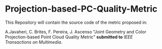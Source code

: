# Projection-based-PC-Quality-Metric

<p>This Repository will contain the source code of the metric proposed in:</p>
A.Javaheri, C. Brites, F. Pereira, J. Ascenso "Joint Geometry and Color Projection-based Point Cloud Quality Metric" <b>submitted to</b> <i>IEEE Transactions on Multimedia</i>.
